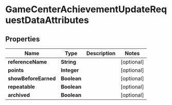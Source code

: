 

# GameCenterAchievementUpdateRequestDataAttributes


## Properties

| Name | Type | Description | Notes |
|------------ | ------------- | ------------- | -------------|
|**referenceName** | **String** |  |  [optional] |
|**points** | **Integer** |  |  [optional] |
|**showBeforeEarned** | **Boolean** |  |  [optional] |
|**repeatable** | **Boolean** |  |  [optional] |
|**archived** | **Boolean** |  |  [optional] |



